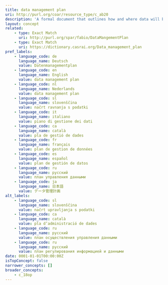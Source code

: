 ```yaml
---
title: data management plan
uri: http://purl.org/coar/resource_type/c_ab20
description: 'A formal document that outlines how and where data will be collected and managed, both during and after a research project (Adapted from Wikipedia) [Source: https://en.wikipedia.org/wiki/Data_management_plan]'
layout: concept
related:
    - type: Exact Match
      uri: http://purl.org/spar/fabio/DataMangementPlan
    - type: Exact Match
      uri: https://dictionary.casrai.org/Data_management_plan
pref_labels:
    - language_code: de
      language_name: Deutsch
      value: Datenmanagementplan
    - language_code: en
      language_name: English
      value: data management plan
    - language_code: nl
      language_name: Nederlands
      value: data management plan
    - language_code: sl
      language_name: slovenščina
      value: načrt ravnanja s podatki
    - language_code: it
      language_name: italiano
      value: piano di gestione dei dati
    - language_code: ca
      language_name: català
      value: pla de gestió de dades
    - language_code: fr
      language_name: français
      value: plan de gestion de données
    - language_code: es
      language_name: español
      value: plan de gestión de datos
    - language_code: ru
      language_name: русский
      value: план управления данными
    - language_code: ja
      language_name: 日本語
      value: データ管理計画
alt_labels:
    - language_code: sl
      language_name: slovenščina
      value: načrt upravljanja s podatki
    - language_code: ca
      language_name: català
      value: pla d’administració de dades
    - language_code: ru
      language_name: русский
      value: план осуществления управления данными
    - language_code: ru
      language_name: русский
      value: план регулирования информацией и данными
date: 0001-01-01T00:00:00Z
isTopConcept: false
narrower_concepts: []
broader_concepts:
    - c_18op
---
```


